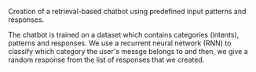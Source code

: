 Creation of a retrieval-based chatbot using predefined input patterns and responses.

The chatbot is trained on a dataset which contains categories (intents), patterns and responses. 
We use a  recurrent neural network (RNN) to classify which category the user's messge belongs to and then,
we give a random response from the list of responses that we created.
